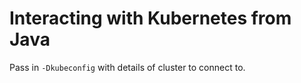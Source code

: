 # Interacting with Kubernetes from Java

Pass in `-Dkubeconfig` with details of cluster to connect to.
